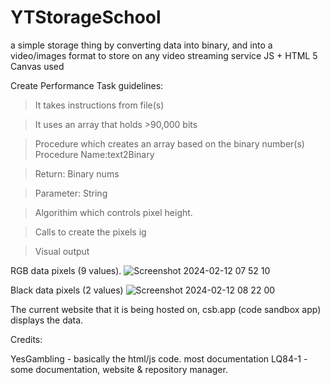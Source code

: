 # YTStorageSchool
a simple storage thing by converting data into binary, and into a video/images format to store on any video streaming service
JS + HTML 5 Canvas used

Create Performance Task guidelines:
>It takes instructions from file(s)

>It uses an array that holds >90,000 bits

>Procedure which creates an array based on the binary number(s)
  >Procedure Name:text2Binary

  >Return: Binary nums
  
  >Parameter: String 

>Algorithim which controls pixel height.

>Calls to create the pixels ig

>Visual output


RGB data pixels (9 values).
![Screenshot 2024-02-12 07 52 10](https://github.com/LQ84i-1/YTStorageSchool/assets/155986030/6cfc9719-9b1e-4e4c-b082-04336bf67966)

Black data pixels (2 values)
![Screenshot 2024-02-12 08 22 00](https://github.com/LQ84i-1/YTStorageSchool/assets/155986030/a4d13dae-58f9-4bb5-8c10-f49fb8f0cf74)



The current website that it is being hosted on, csb.app (code sandbox app) displays the data.


Credits:

YesGambling - basically the html/js code. most documentation
LQ84-1 - some documentation, website & repository manager. 
